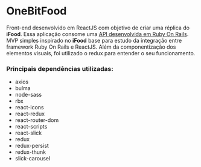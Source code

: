 # OneBitFood

Front-end desenvolvido em ReactJS com objetivo de criar uma réplica do **iFood**. Essa aplicação consome uma [API desenvolvida em Ruby On Rails](https://github.com/guilhermeaandrade/OneBitFoodRubyOnRails).
MVP simples inspirado no **iFood** base para estudo da integração entre framework Ruby On Rails e ReactJS. Além da componentização dos elementos visuais, foi utilizado o redux para entender o seu funcionamento.

### Principais dependências utilizadas:
* axios
* bulma
* node-sass
* rbx
* react-icons
* react-redux
* react-router-dom
* react-scripts
* react-slick
* redux
* redux-persist
* redux-thunk
* slick-carousel
